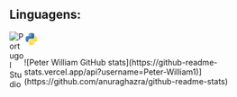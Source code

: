 
## Linguagens:
<img align="left" alt="Portugol Studio" width="26px" src="https://dgadelha.github.io/Portugol-Webstudio/favicon.ico" />
<img width="26px" src="https://raw.githubusercontent.com/devicons/devicon/master/icons/python/python-original.svg"/>
<br />
<br />
<div>
  ![Peter William GitHub stats](https://github-readme-stats.vercel.app/api?username=Peter-William1)](https://github.com/anuraghazra/github-readme-stats)
</div>  
<br />



  

